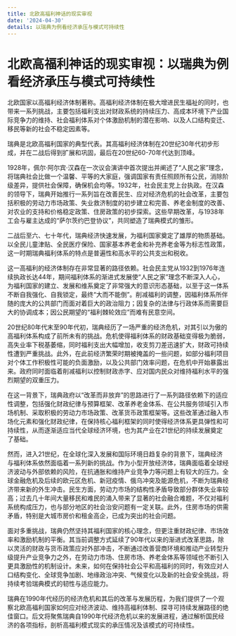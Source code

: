 ```yaml
---
title: 北欧高福利神话的现实审视
date: '2024-04-30'
details: 以瑞典为例看经济承压与模式可持续性
---
```

# 北欧高福利神话的现实审视：以瑞典为例看经济承压与模式可持续性

北欧国家以高福利经济体制著称。高福利经济体制在极大增进民生福祉的同时，也带来一系列挑战，主要包括福利支出对财政系统的持续压力、高成本环境下产业国际竞争力的维持、社会福利体系对个体激励机制的潜在影响、以及人口结构变迁、移民等新的社会不稳定因素等。

瑞典是北欧高福利国家的典型代表。其高福利经济体制在20世纪30年代初步形成，并在二战后得到扩展和巩固，最后在20世纪60-70年代达到顶峰。

1928年，佩尔·阿尔宾·汉森在一次议会演讲中首次提出并阐述了“人民之家”理念，将瑞典社会比做一个温馨、平等的大家庭，强调国家有责任照顾所有公民，消除阶级差异，提供社会保障，确保机会均等。1932年，社会民主党上台执政。在汉森的领导下，瑞典开始推行一系列旨在改善民生、应对经济危机的社会改革，主要包括积极的劳动力市场政策、失业救济制度的初步建立和完善、养老金制度的改善、对农业的支持和价格稳定政策、住房政策的初步探索。这些早期改革，与1938年工会与雇主达成的“萨尔茨约巴登协议”，共同塑造了瑞典模式的雏形。

二战后至六、七十年代，瑞典经济快速发展，为福利国家奠定了雄厚的物质基础。以全民儿童津贴、全民医疗保险、国家基本养老金和补充养老金等为标志性政策，这一时期瑞典福利体系的特点是普遍性和高水平的公共支出和税收。

这一高福利的经济体制存在非常显著的路径依赖。社会民主党从1932到1976年连续执政长达44年，期间福利体系的渐进式发展使“人民之家”理念不断深入人心，为福利国家的建立、发展和维系奠定了非常强大的意识形态基础，以至于这一体系不断自我强化、自我锁定，最终“大而不能倒”。削减福利的调整，因福利体系所伴随的庞大的公共部门而面对着巨大的政治阻力；因复杂的法律与行政体系而需要巨大的协调成本；因公民期望的“福利棘轮效应”而难有民意空间。

20世纪80年代末至90年代初，瑞典经历了一场严重的经济危机，对其引以为傲的高福利体系构成了前所未有的挑战。危机使得福利体系的财政基础变得极为脆弱，高失业率下税基萎缩，同时福利支出大幅增加，收支剪刀差迅速扩大，财政可持续性遭到严重挑战。此外，在此前经济繁荣时期被掩盖的一些问题，如部分福利项目对个体工作积极性可能的负面激励，以及公共部门效率问题，在危机中开始暴露出来。政府同时面临着削减福利以控制财政赤字、应对国内民众对维持福利水平的强烈期望的双重压力。

在这一背景下，瑞典政府以“改革而非放弃”的思路进行了一系列路径依赖下的适应性调整，包括强化财政纪律与预算框架、改革养老金体系、在公共服务领域引入市场机制、采取积极的劳动力市场政策、改革货币政策框架等。这些改革通过融入市场化元素和强化财政纪律，在保持核心福利框架的同时使得经济体系更具弹性和可持续性，从而逐渐适应当代全球经济环境，也为其产业在21世纪的持续发展奠定了基础。

然而，进入21世纪，在全球化深入发展和国际环境日趋复杂的背景下，瑞典经济与福利体系依然面临着一系列新的挑战。作为小型开放经济体，瑞典面临着全球经济波动与外部依赖的风险，在抗通胀和维持产业竞争力等问题上有较大的压力。全球金融危机及后续的欧元区危机、新冠疫情、俄乌冲突及能源危机，不断为瑞典经济带来新的外生冲击。民生方面，劳动力市场的结构性矛盾导致部分群体失业率较高；过去几十年间大量移民和难民的涌入带来了显著的社会融合难题，不仅对福利系统构成压力，也与部分地区的社会治安问题有一定关联。此外，住房市场的供需矛盾，特别是大城市房价和租金高企，已成为突出的社会问题。

面对多重挑战，瑞典仍然坚持其福利国家的核心理念，但更注重财政纪律、市场效率和激励机制的平衡。其当前调整方式延续了90年代以来的渐进式改革思路，除以灵活的财政与货币政策应对外部冲击，不断通过改善营商环境和推动产业转型升级提升产业竞争力之外，在劳动力市场、住房市场、养老金体系等领域也不断引入更具激励性的机制设计。未来，如何在保持社会公平和高福利的同时，有效应对人口结构变化、全球竞争加剧、地缘政治冲突、气候变化以及新的社会安全挑战，将持续考验瑞典模式的韧性与适应能力。

瑞典在1990年代经历的经济危机和其后的改革与发展历程，为我们提供了一个观察北欧高福利国家如何应对经济波动、维持高福利体制、探寻可持续发展路径的绝佳窗口。后文将聚焦瑞典自1990年代经济危机以来的发展进程，通过解析国民经济的各项指标，剖析高福利模式现实的承压情况及该模式的可持续性。
